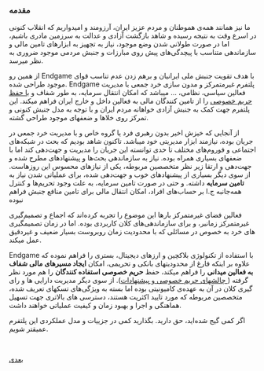 ### مقدمه

ما نیز همانند همه‌ی هموطنان و مردم عزیز ایران، آرزومند و امیدواریم که انقلاب کنونی در اسرع وقت به نتیجه رسیده و شاهد بازگشت آزادی و عدالت به سرزمین مادری باشیم، اما در صورت طولانی شدن وضع موجود، نیاز به تجهیز به ابزارهای تامین مالی و سازماندهی متناسب با پیچدگی‌های پیش روی مبارزات و جنبش مردمی موجود ضروری به نظر میرسد.

از همین رو Endgame با هدف تقویت جنبش ملی ایرانیان و برهم زدن عدم تناسب قوای موجود طراحی شده. Endgame پلتفرم غیرمتمرکز و مدون سازی خرد جمعی با مدیریت فعالین سیاسی، نظامی، ... میباشد که امکان انتقال سرمایه، به طور شفاف و [ با حفظ حریم خصوصی](/content/privacy.md) را از تامین کنندگان مالی به فعالین داخل و خارج ایران فراهم میکند. این پلتفرم  جهت کمک به جنبش آزادی خواهانه مردم ایران و با توجه به مدل جنبش کنونی و تمرکز روی خلاها و ضعفهای موجود طراحی گشته.


از آنجایی که خیزش اخیر بدون رهبری فرد یا گروه خاص و با مدیریت خرد جمعی در جریان بوده، نیازمند ابزار مدیریتی خود میباشد. تاکنون شاهد بودیم که بحث در شبکه‌های اجتماعی و فوروم‌های مختلف تا حدی توانسته این جریان را مدیریت و جهت‌دهی کند اما با ضعفهای بسیاری همراه بوده. نیاز به سازماندهی بحث‌ها و پیشنهادهای مطرح شده و جهت‌دهی و ارتقا زیر نظر متخصصین مربوطه، یکی از نیازهای محسوس این روزهاست. از سوی دیگر بسیاری از پیشنهادهای خوب و جهت‌دهی شده، برای عملیاتی شدن نیاز به **تامین سرمایه** داشته. و حتی در صورت تامین سرمایه، به علت وجود تحریم‌ها و کنترل همه‌جانبه ج.ا بر حساب‌های افراد، امکان انتقال مالی برای تامین منافع جنبش فراهم نبوده

فعالین فضای غیرمتمرکز بارها این موضوع را تجربه کرده‌اند که اجماع و تصمیم‌گیری غیرمتمرکز زمانبر، و برای سازماندهی‌های کلان کاربردی بوده. اما در زمان تصمیمگیری های خرد به خصوص در مسائلی که با محدودیت زمان روبروست بسیار ضعیف و غیردقیق عمل میکند.

Endgame با استفاده از تکنولوژی بلاکچین و ارزهای دیجیتال، بستری را فراهم نموده که علاوه بر اینکه فارغ از محدودیتهای بانکی و تحریمی، امکان **ایجاد مسیرهای مالی شفاف به فعالین میدانی** را فراهم میکند، حفظ **حریم خصوصی استفاده کنندگان** را هم مورد نظر گرفته ([ چالشهای حریم خصوصی و پیشنهادات](/content/privacy.md)). از سوی دیگر مدیریت دارایی ها و رای گیری کلان در آن به عهده‌ی کامیونیتی بوده اما بسته به ویژگی‌های تسکهای تعریف شده، متخصصین مربوطه که مورد تایید اکثریت هستند، دسترسی های بالاتری جهت تسهیل هماهنگی و اجرا و بهبود زمان و کیفیت عملیاتی خواهند داشت.

اگر کمی گیج شده‌اید، حق دارید. بگذارید کمی در جزییات و مدل عملکردی این پلتفرم عمیقتر شویم.


<br>

[ بعدی](/content/DAO.md)

